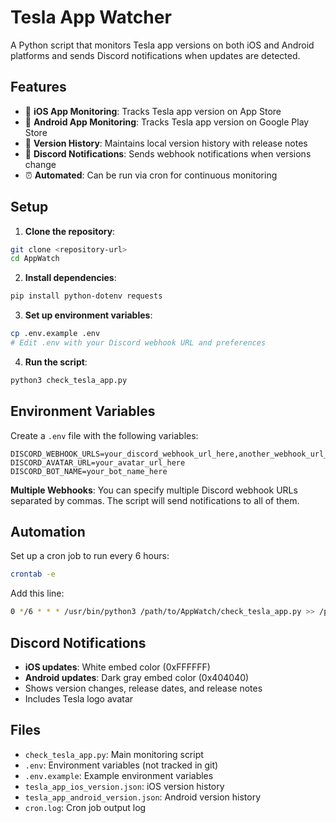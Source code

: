 # Tesla App Watcher

A Python script that monitors Tesla app versions on both iOS and Android platforms and sends Discord notifications when updates are detected.

## Features

- 🍎 **iOS App Monitoring**: Tracks Tesla app version on App Store
- 🤖 **Android App Monitoring**: Tracks Tesla app version on Google Play Store  
- 📱 **Version History**: Maintains local version history with release notes
- 🚨 **Discord Notifications**: Sends webhook notifications when versions change
- ⏰ **Automated**: Can be run via cron for continuous monitoring

## Setup

1. **Clone the repository**:
```bash
git clone <repository-url>
cd AppWatch
```

2. **Install dependencies**:
```bash
pip install python-dotenv requests
```

3. **Set up environment variables**:
```bash
cp .env.example .env
# Edit .env with your Discord webhook URL and preferences
```

4. **Run the script**:
```bash
python3 check_tesla_app.py
```

## Environment Variables

Create a `.env` file with the following variables:

```env
DISCORD_WEBHOOK_URLS=your_discord_webhook_url_here,another_webhook_url_here
DISCORD_AVATAR_URL=your_avatar_url_here
DISCORD_BOT_NAME=your_bot_name_here
```

**Multiple Webhooks**: You can specify multiple Discord webhook URLs separated by commas. The script will send notifications to all of them.

## Automation

Set up a cron job to run every 6 hours:

```bash
crontab -e
```

Add this line:
```bash
0 */6 * * * /usr/bin/python3 /path/to/AppWatch/check_tesla_app.py >> /path/to/AppWatch/cron.log 2>&1
```

## Discord Notifications

- **iOS updates**: White embed color (0xFFFFFF)
- **Android updates**: Dark gray embed color (0x404040)
- Shows version changes, release dates, and release notes
- Includes Tesla logo avatar

## Files

- `check_tesla_app.py`: Main monitoring script
- `.env`: Environment variables (not tracked in git)
- `.env.example`: Example environment variables
- `tesla_app_ios_version.json`: iOS version history
- `tesla_app_android_version.json`: Android version history
- `cron.log`: Cron job output log